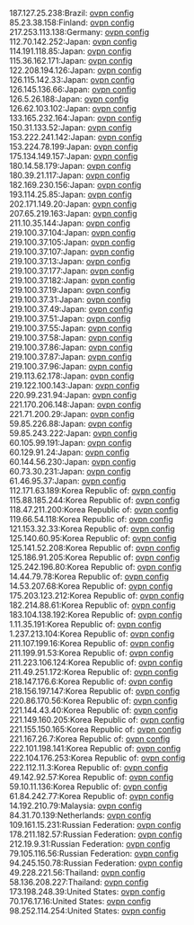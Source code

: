 187.127.25.238:Brazil: [ovpn config](vpn/187_127_25_238.ovpn)  
85.23.38.158:Finland: [ovpn config](vpn/85_23_38_158.ovpn)  
217.253.113.138:Germany: [ovpn config](vpn/217_253_113_138.ovpn)  
112.70.142.252:Japan: [ovpn config](vpn/112_70_142_252.ovpn)  
114.191.118.85:Japan: [ovpn config](vpn/114_191_118_85.ovpn)  
115.36.162.171:Japan: [ovpn config](vpn/115_36_162_171.ovpn)  
122.208.194.126:Japan: [ovpn config](vpn/122_208_194_126.ovpn)  
126.115.142.33:Japan: [ovpn config](vpn/126_115_142_33.ovpn)  
126.145.136.66:Japan: [ovpn config](vpn/126_145_136_66.ovpn)  
126.5.26.188:Japan: [ovpn config](vpn/126_5_26_188.ovpn)  
126.62.103.102:Japan: [ovpn config](vpn/126_62_103_102.ovpn)  
133.165.232.164:Japan: [ovpn config](vpn/133_165_232_164.ovpn)  
150.31.133.52:Japan: [ovpn config](vpn/150_31_133_52.ovpn)  
153.222.241.142:Japan: [ovpn config](vpn/153_222_241_142.ovpn)  
153.224.78.199:Japan: [ovpn config](vpn/153_224_78_199.ovpn)  
175.134.149.157:Japan: [ovpn config](vpn/175_134_149_157.ovpn)  
180.14.58.179:Japan: [ovpn config](vpn/180_14_58_179.ovpn)  
180.39.21.117:Japan: [ovpn config](vpn/180_39_21_117.ovpn)  
182.169.230.156:Japan: [ovpn config](vpn/182_169_230_156.ovpn)  
193.114.25.85:Japan: [ovpn config](vpn/193_114_25_85.ovpn)  
202.171.149.20:Japan: [ovpn config](vpn/202_171_149_20.ovpn)  
207.65.219.163:Japan: [ovpn config](vpn/207_65_219_163.ovpn)  
211.10.35.144:Japan: [ovpn config](vpn/211_10_35_144.ovpn)  
219.100.37.104:Japan: [ovpn config](vpn/219_100_37_104.ovpn)  
219.100.37.105:Japan: [ovpn config](vpn/219_100_37_105.ovpn)  
219.100.37.107:Japan: [ovpn config](vpn/219_100_37_107.ovpn)  
219.100.37.13:Japan: [ovpn config](vpn/219_100_37_13.ovpn)  
219.100.37.177:Japan: [ovpn config](vpn/219_100_37_177.ovpn)  
219.100.37.182:Japan: [ovpn config](vpn/219_100_37_182.ovpn)  
219.100.37.19:Japan: [ovpn config](vpn/219_100_37_19.ovpn)  
219.100.37.31:Japan: [ovpn config](vpn/219_100_37_31.ovpn)  
219.100.37.49:Japan: [ovpn config](vpn/219_100_37_49.ovpn)  
219.100.37.51:Japan: [ovpn config](vpn/219_100_37_51.ovpn)  
219.100.37.55:Japan: [ovpn config](vpn/219_100_37_55.ovpn)  
219.100.37.58:Japan: [ovpn config](vpn/219_100_37_58.ovpn)  
219.100.37.86:Japan: [ovpn config](vpn/219_100_37_86.ovpn)  
219.100.37.87:Japan: [ovpn config](vpn/219_100_37_87.ovpn)  
219.100.37.96:Japan: [ovpn config](vpn/219_100_37_96.ovpn)  
219.113.62.178:Japan: [ovpn config](vpn/219_113_62_178.ovpn)  
219.122.100.143:Japan: [ovpn config](vpn/219_122_100_143.ovpn)  
220.99.231.94:Japan: [ovpn config](vpn/220_99_231_94.ovpn)  
221.170.206.148:Japan: [ovpn config](vpn/221_170_206_148.ovpn)  
221.71.200.29:Japan: [ovpn config](vpn/221_71_200_29.ovpn)  
59.85.226.88:Japan: [ovpn config](vpn/59_85_226_88.ovpn)  
59.85.243.222:Japan: [ovpn config](vpn/59_85_243_222.ovpn)  
60.105.99.191:Japan: [ovpn config](vpn/60_105_99_191.ovpn)  
60.129.91.24:Japan: [ovpn config](vpn/60_129_91_24.ovpn)  
60.144.56.230:Japan: [ovpn config](vpn/60_144_56_230.ovpn)  
60.73.30.231:Japan: [ovpn config](vpn/60_73_30_231.ovpn)  
61.46.95.37:Japan: [ovpn config](vpn/61_46_95_37.ovpn)  
112.171.63.189:Korea Republic of: [ovpn config](vpn/112_171_63_189.ovpn)  
115.88.185.244:Korea Republic of: [ovpn config](vpn/115_88_185_244.ovpn)  
118.47.211.200:Korea Republic of: [ovpn config](vpn/118_47_211_200.ovpn)  
119.66.54.118:Korea Republic of: [ovpn config](vpn/119_66_54_118.ovpn)  
121.153.32.33:Korea Republic of: [ovpn config](vpn/121_153_32_33.ovpn)  
125.140.60.95:Korea Republic of: [ovpn config](vpn/125_140_60_95.ovpn)  
125.141.52.208:Korea Republic of: [ovpn config](vpn/125_141_52_208.ovpn)  
125.186.91.205:Korea Republic of: [ovpn config](vpn/125_186_91_205.ovpn)  
125.242.196.80:Korea Republic of: [ovpn config](vpn/125_242_196_80.ovpn)  
14.44.79.78:Korea Republic of: [ovpn config](vpn/14_44_79_78.ovpn)  
14.53.207.68:Korea Republic of: [ovpn config](vpn/14_53_207_68.ovpn)  
175.203.123.212:Korea Republic of: [ovpn config](vpn/175_203_123_212.ovpn)  
182.214.88.61:Korea Republic of: [ovpn config](vpn/182_214_88_61.ovpn)  
183.104.138.192:Korea Republic of: [ovpn config](vpn/183_104_138_192.ovpn)  
1.11.35.191:Korea Republic of: [ovpn config](vpn/1_11_35_191.ovpn)  
1.237.213.104:Korea Republic of: [ovpn config](vpn/1_237_213_104.ovpn)  
211.107.199.16:Korea Republic of: [ovpn config](vpn/211_107_199_16.ovpn)  
211.199.91.53:Korea Republic of: [ovpn config](vpn/211_199_91_53.ovpn)  
211.223.106.124:Korea Republic of: [ovpn config](vpn/211_223_106_124.ovpn)  
211.49.251.172:Korea Republic of: [ovpn config](vpn/211_49_251_172.ovpn)  
218.147.176.6:Korea Republic of: [ovpn config](vpn/218_147_176_6.ovpn)  
218.156.197.147:Korea Republic of: [ovpn config](vpn/218_156_197_147.ovpn)  
220.86.170.56:Korea Republic of: [ovpn config](vpn/220_86_170_56.ovpn)  
221.144.43.40:Korea Republic of: [ovpn config](vpn/221_144_43_40.ovpn)  
221.149.160.205:Korea Republic of: [ovpn config](vpn/221_149_160_205.ovpn)  
221.155.150.165:Korea Republic of: [ovpn config](vpn/221_155_150_165.ovpn)  
221.167.26.7:Korea Republic of: [ovpn config](vpn/221_167_26_7.ovpn)  
222.101.198.141:Korea Republic of: [ovpn config](vpn/222_101_198_141.ovpn)  
222.104.176.253:Korea Republic of: [ovpn config](vpn/222_104_176_253.ovpn)  
222.112.11.3:Korea Republic of: [ovpn config](vpn/222_112_11_3.ovpn)  
49.142.92.57:Korea Republic of: [ovpn config](vpn/49_142_92_57.ovpn)  
59.10.11.136:Korea Republic of: [ovpn config](vpn/59_10_11_136.ovpn)  
61.84.242.77:Korea Republic of: [ovpn config](vpn/61_84_242_77.ovpn)  
14.192.210.79:Malaysia: [ovpn config](vpn/14_192_210_79.ovpn)  
84.31.70.139:Netherlands: [ovpn config](vpn/84_31_70_139.ovpn)  
109.161.15.231:Russian Federation: [ovpn config](vpn/109_161_15_231.ovpn)  
178.211.182.57:Russian Federation: [ovpn config](vpn/178_211_182_57.ovpn)  
212.19.9.31:Russian Federation: [ovpn config](vpn/212_19_9_31.ovpn)  
79.105.116.56:Russian Federation: [ovpn config](vpn/79_105_116_56.ovpn)  
94.245.150.78:Russian Federation: [ovpn config](vpn/94_245_150_78.ovpn)  
49.228.221.56:Thailand: [ovpn config](vpn/49_228_221_56.ovpn)  
58.136.208.227:Thailand: [ovpn config](vpn/58_136_208_227.ovpn)  
173.198.248.39:United States: [ovpn config](vpn/173_198_248_39.ovpn)  
70.176.17.16:United States: [ovpn config](vpn/70_176_17_16.ovpn)  
98.252.114.254:United States: [ovpn config](vpn/98_252_114_254.ovpn)  
